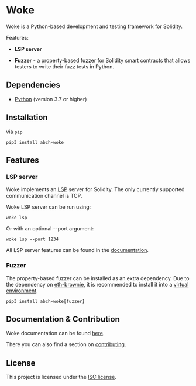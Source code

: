 # Woke

Woke is a Python-based development and testing framework for Solidity.

Features: 

- **LSP server**

- **Fuzzer** - a property-based fuzzer for Solidity smart contracts that allows testers to write their fuzz tests in Python.

## Dependencies

- [Python](https://www.python.org/downloads/release/python-3910/) (version 3.7 or higher)

## Installation

via `pip`

```shell
pip3 install abch-woke
```

## Features 

### LSP server

Woke implements an [LSP](https://microsoft.github.io/language-server-protocol/) server for Solidity. The only currently supported communication channel is TCP.

Woke LSP server can be run using:

```shell
woke lsp
```

Or with an optional --port argument:

```shell
woke lsp --port 1234
```

All LSP server features can be found in the [documentation](https://ackee-blockchain.github.io/woke/latest/language-server/).

### Fuzzer 

The property-based fuzzer can be installed as an extra dependency. Due to the dependency on [eth-brownie](https://eth-brownie.readthedocs.io/en/stable/), it is recommended to install it into a [virtual environment](https://docs.python.org/3/library/venv.html).

```shell
pip3 install abch-woke[fuzzer]
```

## Documentation & Contribution

Woke documentation can be found [here](https://ackee-blockchain.github.io/woke/latest/). 

There you can also find a section on [contributing](https://ackee-blockchain.github.io/woke/latest/contributing/).

## License

This project is licensed under the [ISC license](https://github.com/Ackee-Blockchain/woke/blob/main/LICENSE). 